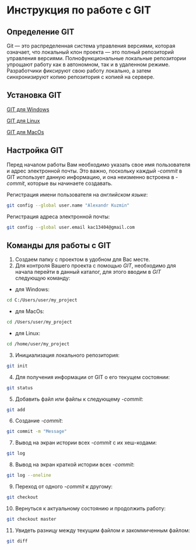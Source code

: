 # Инструкция по работе с GIT

## Определение GIT

Git — это распределенная система управления версиями, которая означает, что локальный клон проекта — это полный репозиторий управления версиями. Полнофункциональные локальные репозитории упрощают работу как в автономном, так и в удаленном режиме. Разработчики фиксируют свою работу локально, а затем синхронизируют копию репозитория с копией на сервере.

## Установка GIT

[GIT для Windows](https://git-scm.com/download/win "Загрузка для ОС Windows")

[GIT для Linux](https://git-scm.com/download/linux "Инструкция по установке на ОС Linux")

[GIT для MacOs](https://git-scm.com/download/mac "Инструкция по установке на ОС MacOs")

## Настройка GIT

Перед началом работы Вам необходимо указать свое имя пользователя и адрес электронной почты. Это важно, поскольку каждый *-commit* в GIT использует данную информацию, и она неизменно встроена в *-commit*, которые вы начинаете создавать.

Регистрация имени пользователя на *английском языке*:

```sh
git config --global user.name "Alexandr Kuzmin" 
```

Регистрация адреса электронной почты:

```sh
git config --global user.email kac13404@gmail.com
```

## Команды для работы с GIT

1. Создаем папку с проектом в удобном для Вас месте.
2. Для контроля Вашего проекта с помощью *GIT*, необходимо для начала перейти в данный каталог, для этого вводим в *GIT* следующую команду:

- для Windows:

```sh
cd C:/Users/user/my_project
```

- для MacOs:

```sh
cd /Users/user/my_project
```

- для Linux:

```sh
cd /home/user/my_project
```

3. Инициализация локального репозитория:

```sh
git init
```

4. Для получения информации от GIT о его текущем состоянии:

```sh
git status
```

5. Добавить файл или файлы к следующему *-commit*:

```sh
git add
```

6. Создание *-commit*:

```sh
git commit -m "Message"
```

7. Вывод на экран истории всех *-commit* с их хеш-кодами:

```sh
git log
```

8. Вывод на экран краткой истории всех *-commit*:

```sh
git log --oneline
```

9. Переход от одного *-commit* к другому:

```sh
git checkout
```

10. Вернуться к актуальному состоянию и продолжить работу:

```sh
git checkout master
```

11. Увидеть разницу между текущим файлом и закоммиченным файлом:

```sh
git diff
```

